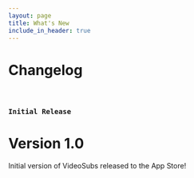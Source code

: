 ```yaml
---
layout: page
title: What's New
include_in_header: true
---
```


# Changelog
<!-- Here you can keep a changelog for your app. Edit the markdown based CHANGELOG.md which is located in the _pages directory. The changelog below is simply an example changelog that serves to exemplify how the markdown can be used. You can be as creative as you want with the markdown. -->

<br>

### `Initial Release`
# **Version 1.0**
Initial version of VideoSubs released to the App Store!

<br>